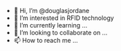 - 👋 Hi, I’m @douglasjordane
- 👀 I’m interested in RFID technology
- 🌱 I’m currently learning ...
- 💞️ I’m looking to collaborate on ...
- 📫 How to reach me ...

<!---
douglasjordane/douglasjordane is a ✨ special ✨ repository because its `README.md` (this file) appears on your GitHub profile.
You can click the Preview link to take a look at your changes.
--->
